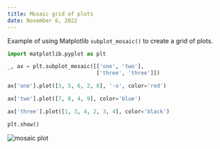 ```yaml
---
title: Mosaic grid of plots
date: November 6, 2022
---
```


Example of using Matplotlib `subplot_mosaic()` to create a grid of plots.

```python
import matplotlib.pyplot as plt

_, ax = plt.subplot_mosaic([['one', 'two'],
                            ['three', 'three']])

ax['one'].plot([3, 5, 6, 2, 8], '-o', color='red')

ax['two'].plot([7, 8, 4, 9], color='blue')

ax['three'].plot([1, 3, 4, 2, 3, 4], color='black')

plt.show()
```

<img src="../images/matplotlib-mosaic.png" style="max-width:500px;" alt="mosaic plot">
